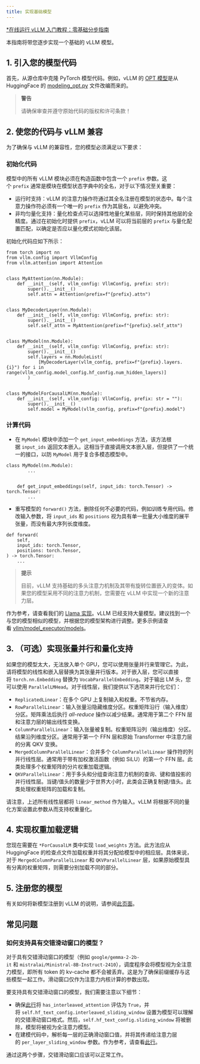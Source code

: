 ```yaml
---
title: 实现基础模型
---
```


[\*在线运行 vLLM 入门教程：零基础分步指南](https://openbayes.com/console/public/tutorials/rXxb5fZFr29?utm_source=vLLM-CNdoc&utm_medium=vLLM-CNdoc-V1&utm_campaign=vLLM-CNdoc-V1-25ap)

本指南将带您逐步实现一个基础的 vLLM 模型。

## 1. 引入您的模型代码

首先，从源仓库中克隆 PyTorch 模型代码。例如，vLLM 的 [OPT 模型](https://github.com/vllm-project/vllm/blob/main/vllm/model_executor/models/opt.py)是从 HuggingFace 的 [modeling_opt.py](https://github.com/huggingface/transformers/blob/main/src/transformers/models/opt/modeling_opt.py) 文件改编而来的。

> **警告**
> 
> 请确保审查并遵守原始代码的版权和许可条款！

## 2. 使您的代码与 vLLM 兼容

为了确保与 vLLM 的兼容性，您的模型必须满足以下要求：

### 初始化代码

模型中的所有 vLLM 模块必须在构造函数中包含一个 `prefix` 参数。这个 `prefix` 通常是模块在模型状态字典中的全名，对于以下情况至关重要：

- 运行时支持：vLLM 的注意力操作符通过其全名注册在模型的状态中。每个注意力操作符必须有一个唯一的 `prefix` 作为其层名，以避免冲突。
- 非均匀量化支持：量化检查点可以选择性地量化某些层，同时保持其他层的全精度。通过在初始化时提供 `prefix`，vLLM 可以将当前层的 `prefix` 与量化配置匹配，以确定是否应以量化模式初始化该层。

初始化代码应如下所示：

```plain
from torch import nn
from vllm.config import VllmConfig
from vllm.attention import Attention


class MyAttention(nn.Module):
    def __init__(self, vllm_config: VllmConfig, prefix: str):
        super().__init__()
        self.attn = Attention(prefix=f"{prefix}.attn")


class MyDecoderLayer(nn.Module):
    def __init__(self, vllm_config: VllmConfig, prefix: str):
        super().__init__()
        self.self_attn = MyAttention(prefix=f"{prefix}.self_attn")


class MyModel(nn.Module):
    def __init__(self, vllm_config: VllmConfig, prefix: str):
        super().__init__()
        self.layers = nn.ModuleList(
            [MyDecoderLayer(vllm_config, prefix=f"{prefix}.layers.{i}") for i in range(vllm_config.model_config.hf_config.num_hidden_layers)]
        )


class MyModelForCausalLM(nn.Module):
    def __init__(self, vllm_config: VllmConfig, prefix: str = ""):
        super().__init__()
        self.model = MyModel(vllm_config, prefix=f"{prefix}.model")
```

### 计算代码

- 在 `MyModel` 模块中添加一个 `get_input_embeddings` 方法，该方法根据 `input_ids` 返回文本嵌入。这相当于直接调用文本嵌入层，但提供了一个统一的接口，以防 `MyModel` 用于复合多模态模型中。

```plain
class MyModel(nn.Module):
        ...


    def get_input_embeddings(self, input_ids: torch.Tensor) -> torch.Tensor:
        ...
```

- 重写模型的 `forward()` 方法，删除任何不必要的代码，例如训练专用代码。修改输入参数，将 `input_ids` 和 `positions` 视为具有单一批量大小维度的展平张量，而没有最大序列长度维度。

```plain
def forward(
    self,
    input_ids: torch.Tensor,
    positions: torch.Tensor,
) -> torch.Tensor:
    ...
```

> **提示**
> 
> 目前，vLLM 支持基础的多头注意力机制及其带有旋转位置嵌入的变体。如果您的模型采用不同的注意力机制，您需要在 vLLM 中实现一个新的注意力层。

作为参考，请查看我们的 [Llama 实现](https://github.com/vllm-project/vllm/blob/main/vllm/model_executor/models/llama.py)。vLLM 已经支持大量模型。建议找到一个与您的模型相似的模型，并根据您的模型架构进行调整。更多示例请查看 [vllm/model_executor/models](https://github.com/vllm-project/vllm/tree/main/vllm/model_executor/models)。

## 3. （可选）实现张量并行和量化支持

如果您的模型太大，无法放入单个 GPU，您可以使用张量并行来管理它。为此，请将模型的线性和嵌入层替换为其张量并行版本。对于嵌入层，您可以直接将 `torch.nn.Embedding` 替换为 `VocabParallelEmbedding`。对于输出 LM 头，您可以使用 `ParallelLMHead`。对于线性层，我们提供以下选项来并行化它们：

- `ReplicatedLinear`：在多个 GPU 上复制输入和权重。不节省内存。
- `RowParallelLinear`：输入张量沿隐藏维度分区。权重矩阵沿行（输入维度）分区。矩阵乘法后执行 *all-reduce* 操作以减少结果。通常用于第二个 FFN 层和注意力层的输出线性变换。
- `ColumnParallelLinear`：输入张量被复制。权重矩阵沿列（输出维度）分区。结果沿列维度分区。通常用于第一个 FFN 层和原始 Transformer 中注意力层的分离 QKV 变换。
- `MergedColumnParallelLinear`：合并多个 `ColumnParallelLinear` 操作符的列并行线性层。通常用于带有加权激活函数（例如 SiLU）的第一个 FFN 层。此类处理多个权重矩阵的分片权重加载逻辑。
- `QKVParallelLinear`：用于多头和分组查询注意力机制的查询、键和值投影的并行线性层。当键/值头的数量少于世界大小时，此类会正确复制键/值头。此类处理权重矩阵的加载和复制。

请注意，上述所有线性层都将 `linear_method` 作为输入。vLLM 将根据不同的量化方案设置此参数从而支持权重量化。

## 4. 实现权重加载逻辑

您现在需要在 `*ForCausalLM` 类中实现 `load_weights` 方法。此方法应从 HuggingFace 的检查点文件加载权重并将其分配给模型中的相应层。具体来说，对于 `MergedColumnParallelLinear` 和 `QKVParallelLinear` 层，如果原始模型具有分离的权重矩阵，则需要分别加载不同的部分。

## 5. 注册您的模型

有关如何将新模型注册到 vLLM 的说明，请参阅[此页面](https://docs.vllm.ai/en/latest/contributing/model/registration.html#new-model-registration)。

## 常见问题

### 如何支持具有交错滑动窗口的模型？

对于具有交错滑动窗口的模型（例如 `google/gemma-2-2b-it` 和 `mistralai/Ministral-8B-Instruct-2410`），调度程序会将模型视为全注意力模型，即所有 token 的 kv-cache 都不会被丢弃。这是为了确保前缀缓存与这些模型一起工作。滑动窗口仅作为注意力内核计算的参数出现。

要支持具有交错滑动窗口的模型，我们需要注意以下细节：

- 确保[此行](https://github.com/vllm-project/vllm/blob/996357e4808ca5eab97d4c97c7d25b3073f46aab/vllm/config.py#L308)将 `has_interleaved_attention` 评估为 `True`，并将 `self.hf_text_config.interleaved_sliding_window` 设置为模型可以理解的交错滑动窗口格式。然后，`self.hf_text_config.sliding_window` 将被删除，模型将被视为全注意力模型。
- 在建模代码中，解析每一层的正确滑动窗口值，并将其传递给注意力层的 `per_layer_sliding_window` 参数。作为参考，请查看[此行](https://github.com/vllm-project/vllm/blob/996357e4808ca5eab97d4c97c7d25b3073f46aab/vllm/model_executor/models/llama.py#L171)。

通过这两个步骤，交错滑动窗口应该可以正常工作。
